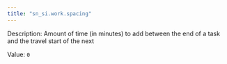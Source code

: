 ```yaml
---
title: "sn_si.work.spacing"
---
```


Description: Amount of time (in minutes) to add between the end of a task and the travel start of the next

Value: `0`